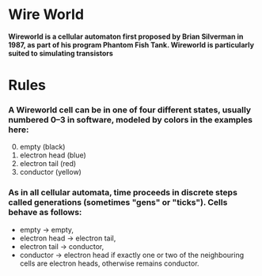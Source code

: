 # Wire World
**Wireworld is a cellular automaton first proposed by Brian Silverman in 1987, 
as part of his program Phantom Fish Tank. Wireworld is particularly suited to simulating transistors**

# Rules
### A Wireworld cell can be in one of four different states, usually numbered 0–3 in software, modeled by colors in the examples here:

 0. empty (black)
 1. electron head (blue)
 2. electron tail (red)
 3. conductor (yellow)

### As in all cellular automata, time proceeds in discrete steps called generations (sometimes "gens" or "ticks"). Cells behave as follows:

 * empty → empty,
 * electron head → electron tail,
 * electron tail → conductor,
 * conductor → electron head if exactly one or two of the neighbouring cells are electron heads, otherwise remains conductor.
